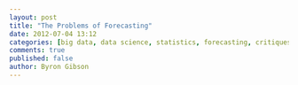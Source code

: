 ```yaml
---
layout: post
title: "The Problems of Forecasting"
date: 2012-07-04 13:12
categories: [big data, data science, statistics, forecasting, critiques]
comments: true
published: false
author: Byron Gibson
---
```





[1]:   http://fivethirtyeight.com
[2]:   http://fivethirtyeight.blogs.nytimes.com/2012/06/25/the-problems-with-forecasting-and-how-to-improve/
